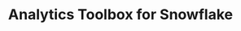---
title: Analytics Toolbox for Snowflake
description: "Unlock Spatial Analytics in Snowflake"
icon: "/img/icons/snowflake-analytics-toolbox.png"
type: examples
category: accessors
layout: categories/list
euFlag: true
aliases:
    - /analytics-toolbox-sf/examples/categories/accessors/
---